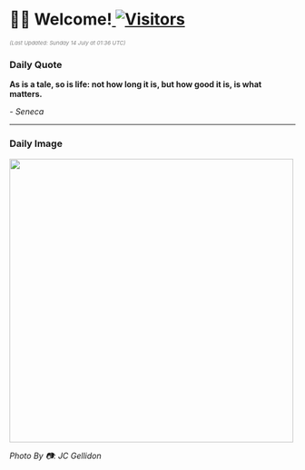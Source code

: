 <h1>👋🏽 Welcome!<a href="https://github.com/OmitNomis/"> <img src="https://visitor-badge.laobi.icu/badge?page_id=OmitNomis" alt="Visitors"></a></h1>

<i><p style="font-size: 0.6rem; color:gray">(Last Updated: Sunday 14 July at 01:36 UTC)</p></i>

<h3> Daily Quote </h3>
<b><p>As is a tale, so is life: not how long it is, but how good it is, is what matters.</p></b>
<i><caption style="font-size: 0.8rem; color:gray;">- Seneca</caption></i>


<hr>

<h3>Daily Image</h3>
<a href="https://images.unsplash.com/photo-1719552444757-03acf6eaa87e?crop=entropy&cs=srgb&fm=jpg&ixid=M3w2MjM3MzF8MHwxfHJhbmRvbXx8fHx8fHx8fDE3MjA5MjA5OTF8&ixlib=rb-4.0.3&q=85" target="_blank"><img style="height:500px;" src=https://images.unsplash.com/photo-1719552444757-03acf6eaa87e?crop=entropy&cs=srgb&fm=jpg&ixid=M3w2MjM3MzF8MHwxfHJhbmRvbXx8fHx8fHx8fDE3MjA5MjA5OTF8&ixlib=rb-4.0.3&q=85"/></a>

<i><caption style="font-size: 0.8rem; color:gray;"> Photo By 📷: JC Gellidon</caption></i>
